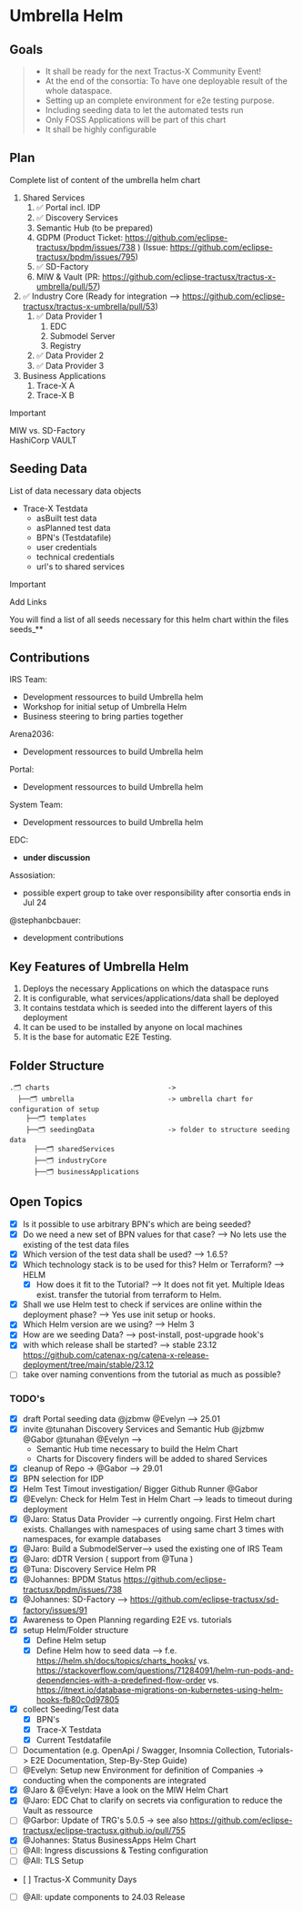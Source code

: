 # Umbrella Helm

## Goals

> - It shall be ready for the next Tractus-X Community Event!
> - At the end of the consortia: To have one deployable result of the whole dataspace.
> - Setting up an complete environment for e2e testing purpose.
> - Including seeding data to let the automated tests run
> - Only FOSS Applications will be part of this chart
> - It shall be highly configurable

## Plan

Complete list of content of the umbrella helm chart

1. Shared Services
   1. :white_check_mark: Portal incl. IDP
   2. :white_check_mark: Discovery Services
   3. Semantic Hub (to be prepared)
   4. GDPM 
      (Product Ticket: https://github.com/eclipse-tractusx/bpdm/issues/738 )
      (Issue: https://github.com/eclipse-tractusx/bpdm/issues/795)
   5. :white_check_mark: SD-Factory
   6. MIW & Vault (PR: https://github.com/eclipse-tractusx/tractus-x-umbrella/pull/57)
2. :white_check_mark: Industry Core (Ready for integration --> https://github.com/eclipse-tractusx/tractus-x-umbrella/pull/53)
   1. :white_check_mark: Data Provider 1
      1. EDC
      2. Submodel Server
      3. Registry
   2. :white_check_mark: Data Provider 2
   3. :white_check_mark: Data Provider 3
3. Business Applications
   1. Trace-X A
   2. Trace-X B

> [!IMPORTANT]  
> MIW vs. SD-Factory \
> HashiCorp VAULT

## Seeding Data

List of data necessary data objects

* Trace-X Testdata
  * asBuilt test data
  * asPlanned test data
  * BPN's (Testdatafile)
  * user credentials
  * technical credentials
  * url's to shared services

> [!IMPORTANT]  
> Add Links

You will find a list of all seeds necessary for this helm chart within the files seeds_** 

## Contributions

IRS Team:

* Development ressources to build Umbrella helm
* Workshop for initial setup of Umbrella Helm
* Business steering to bring parties together

Arena2036:

* Development ressources to build Umbrella helm

Portal:

* Development ressources to build Umbrella helm

System Team:

* Development ressources to build Umbrella helm

EDC:

* **under discussion**

Assosiation:

* possible expert group to take over responsibility after consortia ends in Jul 24

@stephanbcbauer:

* development contributions

## Key Features of Umbrella Helm

1. Deploys the necessary Applications on which the dataspace runs
2. It is configurable, what services/applications/data shall be deployed
3. It contains testdata which is seeded into the different layers of this deployment
4. It can be used to be installed by anyone on local machines
5. It is the base for automatic E2E Testing.

## Folder Structure

```text
.🗂 charts                             -> 
  ├──🗂 umbrella                       -> umbrella chart for configuration of setup  
    ├──🗂 templates
    ├──🗂 seedingData                  -> folder to structure seeding data
      ├──🗂 sharedServices
      ├──🗂 industryCore 
      ├──🗂 businessApplications 
```

## Open Topics

* [x] Is it possible to use arbitrary BPN's which are being seeded?
* [x] Do we need a new set of BPN values for that case? --> No lets use the existing of the test data files
* [x] Which version of the test data shall be used? --> 1.6.5?
* [x] Which technology stack is to be used for this? Helm or Terraform? --> HELM
  * [x] How does it fit to the Tutorial? --> It does not fit yet. Multiple Ideas exist. transfer the tutorial from terraform to Helm.
* [x] Shall we use Helm test to check if services are online within the deployment phase? --> Yes use init setup or hooks.
* [x] Which Helm version are we using? --> Helm 3
* [x] How are we seeding Data? --> post-install, post-upgrade hook's
* [x] with which release shall be started? --> stable 23.12 <https://github.com/catenax-ng/catena-x-release-deployment/tree/main/stable/23.12>
* [ ] take over naming conventions from the tutorial as much as possible?

### TODO's

* [x] draft Portal seeding data @jzbmw @Evelyn --> 25.01
* [x] invite @tunahan Discovery Services and Semantic Hub @jzbmw @Gabor @tunahan @Evelyn -->
  * Semantic Hub time necessary to build the Helm Chart
  * Charts for Discovery finders will be added to shared Services
* [x] cleanup of Repo -> @Gabor --> 29.01
* [x] BPN selection for IDP
* [x] Helm Test Timout investigation/ Bigger Github Runner @Gabor
* [x] @Evelyn: Check for Helm Test in Helm Chart --> leads to timeout during deployment
* [x] @Jaro: Status Data Provider --> currently ongoing. First Helm chart exists. Challanges with namespaces of using same chart 3 times with namespaces, for example databases
* [x] @Jaro: Build a SubmodelServer--> used the existing one of IRS Team
* [x] @Jaro: dDTR Version ( support from @Tuna )
* [x] @Tuna: Discovery Service Helm PR
* [x] @Johannes: BPDM Status <https://github.com/eclipse-tractusx/bpdm/issues/738>
* [x] @Johannes: SD-Factory --> https://github.com/eclipse-tractusx/sd-factory/issues/91
* [x] Awareness to Open Planning regarding E2E vs. tutorials
* [x] setup Helm/Folder structure
  * [x] Define Helm setup
  * [x] Define Helm how to seed data --> f.e. <https://helm.sh/docs/topics/charts_hooks/> vs. <https://stackoverflow.com/questions/71284091/helm-run-pods-and-dependencies-with-a-predefined-flow-order> vs. <https://itnext.io/database-migrations-on-kubernetes-using-helm-hooks-fb80c0d97805>
* [x] collect Seeding/Test data
  * [x] BPN's
  * [x] Trace-X Testdata
  * [x] Current Testdatafile

* [ ] Documentation (e.g. OpenApi / Swagger, Insomnia Collection, Tutorials-> E2E Documentation, Step-By-Step Guide)
* [ ] @Evelyn: Setup new Environment for definition of Companies -> conducting when the components are integrated
* [x] @Jaro & @Evelyn: Have a look on the MIW Helm Chart
* [x] @Jaro: EDC Chat to clarify on secrets via configuration to reduce the Vault as ressource
* [ ] @Garbor: Update of TRG's 5.0.5 -> see also https://github.com/eclipse-tractusx/eclipse-tractusx.github.io/pull/755
* [x] @Johannes: Status BusinessApps Helm Chart
* [ ] @All: Ingress discussions & Testing configuration
* [ ] @All: TLS Setup
* [ ] Tractus-X Community Days
* [ ] @All: update components to 24.03 Release
